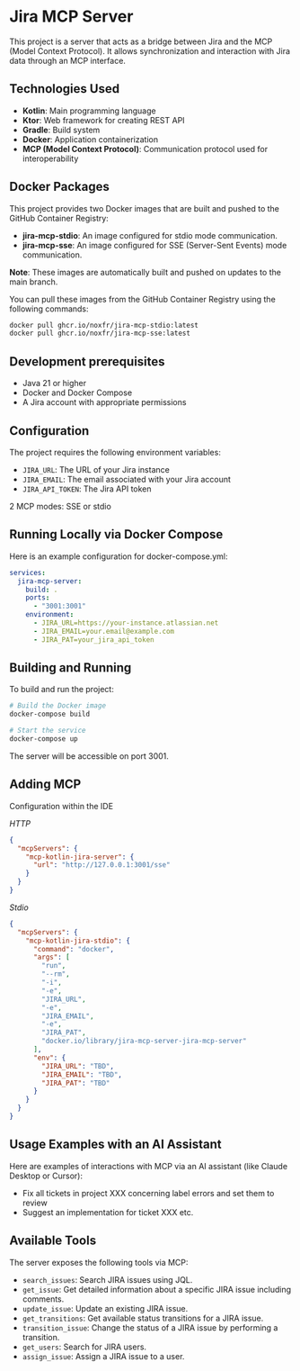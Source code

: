 # Jira MCP Server

This project is a server that acts as a bridge between Jira and the MCP (Model Context Protocol). It allows synchronization and interaction with Jira data through an MCP interface.

## Technologies Used

- **Kotlin**: Main programming language
- **Ktor**: Web framework for creating REST API
- **Gradle**: Build system
- **Docker**: Application containerization
- **MCP (Model Context Protocol)**: Communication protocol used for interoperability

## Docker Packages

This project provides two Docker images that are built and pushed to the GitHub Container Registry:
- **jira-mcp-stdio**: An image configured for stdio mode communication.
- **jira-mcp-sse**: An image configured for SSE (Server-Sent Events) mode communication.

**Note**: These images are automatically built and pushed on updates to the main branch.

You can pull these images from the GitHub Container Registry using the following commands:
```bash
docker pull ghcr.io/noxfr/jira-mcp-stdio:latest
docker pull ghcr.io/noxfr/jira-mcp-sse:latest
```

## Development prerequisites

- Java 21 or higher
- Docker and Docker Compose
- A Jira account with appropriate permissions

## Configuration

The project requires the following environment variables:

- `JIRA_URL`: The URL of your Jira instance
- `JIRA_EMAIL`: The email associated with your Jira account
- `JIRA_API_TOKEN`: The Jira API token

2 MCP modes: SSE or stdio

## Running Locally via Docker Compose

Here is an example configuration for docker-compose.yml:

```yaml
services:
  jira-mcp-server:
    build: .
    ports:
      - "3001:3001"
    environment:
      - JIRA_URL=https://your-instance.atlassian.net
      - JIRA_EMAIL=your.email@example.com
      - JIRA_PAT=your_jira_api_token
```

## Building and Running

To build and run the project:

```bash
# Build the Docker image
docker-compose build

# Start the service
docker-compose up
```

The server will be accessible on port 3001.

## Adding MCP

Configuration within the IDE

*HTTP*

```json
{
  "mcpServers": {
    "mcp-kotlin-jira-server": {
      "url": "http://127.0.0.1:3001/sse"
    }
  }
}
```

*Stdio*
```json
{
  "mcpServers": {
    "mcp-kotlin-jira-stdio": {
      "command": "docker",
      "args": [
        "run",
        "--rm",
        "-i",
        "-e",
        "JIRA_URL",
        "-e",
        "JIRA_EMAIL",
        "-e",
        "JIRA_PAT",
        "docker.io/library/jira-mcp-server-jira-mcp-server"
      ],
      "env": {
        "JIRA_URL": "TBD",
        "JIRA_EMAIL": "TBD",
        "JIRA_PAT": "TBD"
      }
    }
  }
}
```
## Usage Examples with an AI Assistant

Here are examples of interactions with MCP via an AI assistant (like Claude Desktop or Cursor):

- Fix all tickets in project XXX concerning label errors and set them to review
- Suggest an implementation for ticket XXX
etc.

## Available Tools

The server exposes the following tools via MCP:

- `search_issues`: Search JIRA issues using JQL.
- `get_issue`: Get detailed information about a specific JIRA issue including comments.
- `update_issue`: Update an existing JIRA issue.
- `get_transitions`: Get available status transitions for a JIRA issue.
- `transition_issue`: Change the status of a JIRA issue by performing a transition.
- `get_users`: Search for JIRA users.
- `assign_issue`: Assign a JIRA issue to a user. 